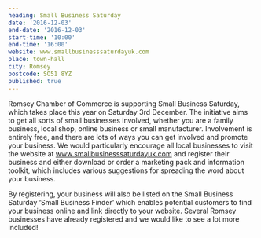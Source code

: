 ```yaml
---
heading: Small Business Saturday
date: '2016-12-03'
end-date: '2016-12-03'
start-time: '10:00'
end-time: '16:00'
website: www.smallbusinesssaturdayuk.com
place: town-hall
city: Romsey
postcode: SO51 8YZ
published: true
---
```


Romsey Chamber of Commerce is supporting Small Business Saturday, which takes place this year on Saturday 3rd December. The initiative aims to get all sorts of small businesses involved, whether you are a family business, local shop, online business or small manufacturer. Involvement is entirely free, and there are lots of ways you can get involved and promote your business. We would particularly encourage all local businesses to visit the website at www.smallbusinesssaturdayuk.com and register their business and either download or order a marketing pack and information toolkit, which includes various suggestions for spreading the word about your business.

By registering, your business will also be listed on the Small Business Saturday ‘Small Business Finder’ which enables potential customers to find your business online and link directly to your website. Several Romsey businesses have already registered and we would like to see a lot more included!
